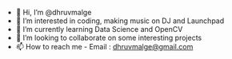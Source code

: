 - 👋 Hi, I’m @dhruvmalge
- 👀 I’m interested in coding, making music on DJ and Launchpad
- 🌱 I’m currently learning Data Science and OpenCV
- 💞️ I’m looking to collaborate on some interesting projects
- 📫 How to reach me - Email : dhruvmalge@gmail.com

<!---
dhruvmalge/dhruvmalge is a ✨ special ✨ repository because its `README.md` (this file) appears on your GitHub profile.
You can click the Preview link to take a look at your changes.
--->
